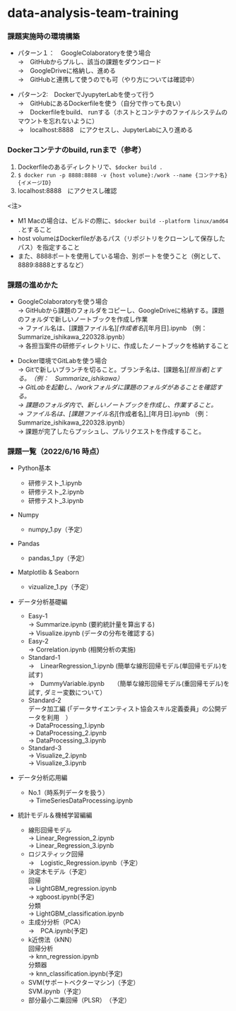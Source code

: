 # data-analysis-team-training


### 課題実施時の環境構築

- パターン１：　GoogleColaboratoryを使う場合 \
  ->　GitHubからプルし、該当の課題をダウンロード \
  ->　GoogleDriveに格納し、進める \
  ->　GitHubと連携して使うのでも可（やり方については確認中）


- パターン2:　DockerでJyupyterLabを使って行う \
  ->　GitHubにあるDockerfileを使う（自分で作っても良い） \
  ->　Dockerfileをbuild、 runする（ホストとコンテナのファイルシステムのマウントを忘れないように） \
  ->　localhost:8888　にアクセスし、JupyterLabに入り進める


### Dockerコンテナのbuild, runまで（参考）
1.  Dockerfileのあるディレクトリで、``` $docker build . ```
2.  ``` $ docker run -p 8888:8888 -v {host volume}:/work --name {コンテナ名} {イメージID} ```
3.  localhost:8888　にアクセスし確認

<注> 
- M1 Macの場合は、ビルドの際に、``` $docker build --platform linux/amd64 . ```とすること
- host volumeはDockerfileがあるパス（リポジトリをクローンして保存したパス）を指定すること
- また、8888ポートを使用している場合、別ポートを使うこと（例として、8889:8888とするなど）


### 課題の進めかた

- GoogleColaboratoryを使う場合 \
  -> GitHubから課題のフォルダをコピーし、GoogleDriveに格納する。課題のフォルダで新しいノートブックを作成し作業　\
  -> ファイル名は、[課題ファイル名]_[作成者名]_[年月日].ipynb （例：　Summarize_ishikawa_220328.ipynb）　\
  -> 各担当案件の研修ディレクトリに、作成したノートブックを格納すること

- Docker環境でGitLabを使う場合 \
  -> Gitで新しいブランチを切ること。ブランチ名は、[課題名]_[担当者]とする。　（例：　Summarize_ishikawa）　\
  -> GitLabを起動し、/workフォルダに課題のフォルダがあることを確認する。　\
  -> 課題のフォルダ内で、新しいノートブックを作成し、作業すること。　\
  -> ファイル名は、[課題ファイル名]_[作成者名]_[年月日].ipynb （例：　Summarize_ishikawa_220328.ipynb）　\
  -> 課題が完了したらプッシュし、プルリクエストを作成すること。


### 課題一覧（2022/6/16 時点）

- Python基本
  - 研修テスト_1.ipynb
  - 研修テスト_2.ipynb
  - 研修テスト_3.ipynb

- Numpy
  - numpy_1.py（予定）
- Pandas
  - pandas_1.py（予定）
- Matplotlib & Seaborn
  - vizualize_1.py（予定）

- データ分析基礎編
  - Easy-1 \
    -> Summarize.ipynb (要約統計量を算出する)\
    -> Visualize.ipynb (データの分布を確認する)
  - Easy-2 \
    -> Correlation.ipynb (相関分析の実施)
  - Standard-1 \
    ->　LinearRegression_1.ipynb (簡単な線形回帰モデル(単回帰モデル)を試す) \
    ->　DummyVariable.ipynb　　（簡単な線形回帰モデル(重回帰モデル)を試す, ダミー変数について）
  - Standard-2 \
    データ加工編 (「データサイエンティスト協会スキル定義委員」の公開データを利用　）　\
      -> DataProcessing_1.ipynb \
      -> DataProcessing_2.ipynb \
      -> DataProcessing_3.ipynb
  - Standard-3 \
    -> Visualize_2.ipynb \
    -> Visualize_3.ipynb
- データ分析応用編
  - No.1（時系列データを扱う）　\
    -> TimeSeriesDataProcessing.ipynb

- 統計モデル＆機械学習編編
  - 線形回帰モデル \
    -> Linear_Regression_2.ipynb \
    -> Linear_Regression_3.ipynb
  - ロジスティック回帰 \
    ->　Logistic_Regression.ipynb（予定）
  - 決定木モデル（予定）\
    回帰　\
      -> LightGBM_regression.ipynb \
      -> xgboost.ipynb(予定)　\
    分類　\
      -> LightGBM_classification.ipynb
  - 主成分分析（PCA）\
    ->　PCA.ipynb(予定)
  - k近傍法（kNN）　\
    回帰分析 \
      -> knn_regression.ipynb \
    分類器 \
      -> knn_classification.ipynb(予定)
  - SVM(サポートベクターマシン)（予定）\
      SVM.ipynb（予定）
  - 部分最小二乗回帰（PLSR）　（予定）

